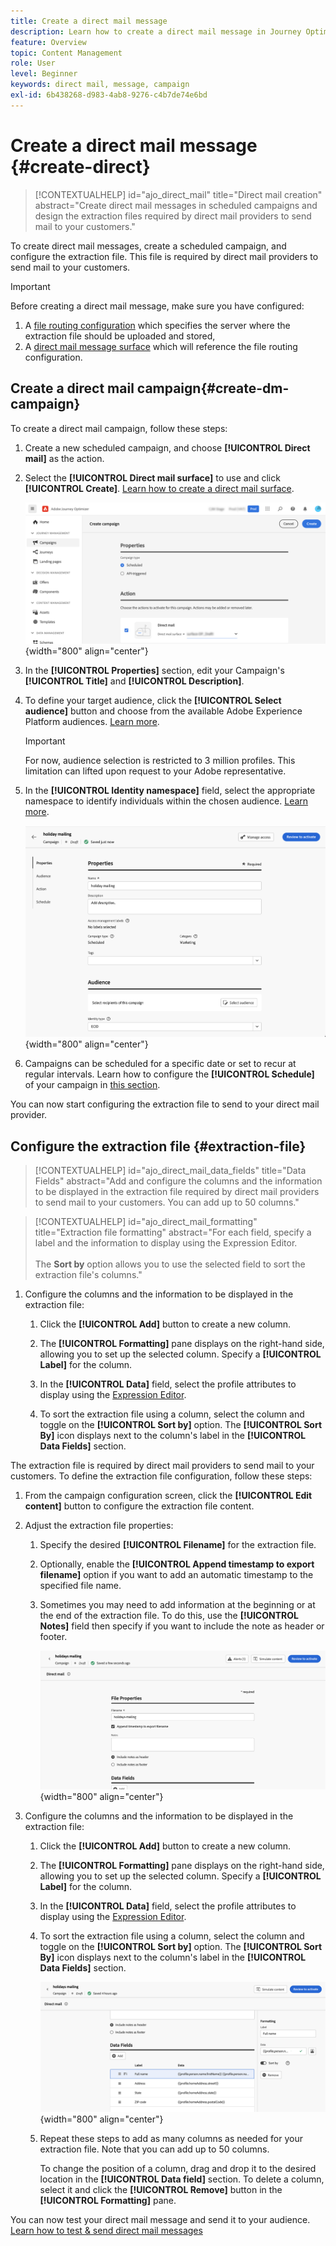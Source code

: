 ```yaml
---
title: Create a direct mail message
description: Learn how to create a direct mail message in Journey Optimizer
feature: Overview
topic: Content Management
role: User
level: Beginner
keywords: direct mail, message, campaign
exl-id: 6b438268-d983-4ab8-9276-c4b7de74e6bd
---
```

# Create a direct mail message {#create-direct}

>[!CONTEXTUALHELP]
>id="ajo_direct_mail"
>title="Direct mail creation"
>abstract="Create direct mail messages in scheduled campaigns and design the extraction files required by direct mail providers to send mail to your customers."

To create direct mail messages, create a scheduled campaign, and configure the extraction file. This file is required by direct mail providers to send mail to your customers.

>[!IMPORTANT]
>
>Before creating a direct mail message, make sure you have configured:
>
>1. A [file routing configuration](../direct-mail/direct-mail-configuration.md#file-routing-configuration) which specifies the server where the extraction file should be uploaded and stored,
>1. A [direct mail message surface](../direct-mail/direct-mail-configuration.md#direct-mail-surface) which will reference the file routing configuration.


## Create a direct mail campaign{#create-dm-campaign}

To create a direct mail campaign, follow these steps:

1. Create a new scheduled campaign, and choose **[!UICONTROL Direct mail]** as the action.

1. Select the **[!UICONTROL Direct mail surface]** to use and click **[!UICONTROL Create]**. [Learn how to create a direct mail surface](direct-mail-configuration.md#direct-mail-surface).

   ![](assets/direct-mail-campaign.png){width="800" align="center"}

1. In the **[!UICONTROL Properties]** section, edit your Campaign's **[!UICONTROL Title]** and **[!UICONTROL Description]**.

1. To define your target audience, click the **[!UICONTROL Select audience]** button and choose from the available Adobe Experience Platform audiences. [Learn more](../audience/about-audiences.md).

   >[!IMPORTANT]
   >
   >For now, audience selection is restricted to 3 million profiles. This limitation can lifted upon request to your Adobe representative.

1. In the **[!UICONTROL Identity namespace]** field, select the appropriate namespace to identify individuals within the chosen audience. [Learn more](../event/about-creating.md#select-the-namespace).

   ![](assets/direct-mail-campaign-properties.png){width="800" align="center"}

1. Campaigns can be scheduled for a specific date or set to recur at regular intervals. Learn how to configure the **[!UICONTROL Schedule]** of your campaign in [this section](../campaigns/create-campaign.md#schedule). 
    
You can now start configuring the extraction file to send to your direct mail provider.

## Configure the extraction file {#extraction-file}

>[!CONTEXTUALHELP]
>id="ajo_direct_mail_data_fields"
>title="Data Fields"
>abstract="Add and configure the columns and the information to be displayed in the extraction file required by direct mail providers to send mail to your customers. You can add up to 50 columns."

>[!CONTEXTUALHELP]
>id="ajo_direct_mail_formatting"
>title="Extraction file formatting"
>abstract="For each field, specify a label and the information to display using the Expression Editor. <br/><br/> The <b>Sort by</b> option allows you to use the selected field to sort the extraction file's columns."

1. Configure the columns and the information to be displayed in the extraction file:

   1. Click the **[!UICONTROL Add]** button to create a new column.

   1. The **[!UICONTROL Formatting]** pane displays on the right-hand side, allowing you to set up the selected column. Specify a **[!UICONTROL Label]** for the column.
   
   1. In the **[!UICONTROL Data]** field, select the profile attributes to display using the [Expression Editor](../personalization/personalization-build-expressions.md).

   1. To sort the extraction file using a column, select the column and toggle on the **[!UICONTROL Sort by]** option. The **[!UICONTROL Sort By]** icon displays next to the column's label in the **[!UICONTROL Data Fields]** section.







The extraction file is required by direct mail providers to send mail to your customers. To define the extraction file configuration, follow these steps:

1. From the campaign configuration screen, click the **[!UICONTROL Edit content]** button to configure the extraction file content.

1. Adjust the extraction file properties:

   1. Specify the desired **[!UICONTROL Filename]** for the extraction file.
   
   1. Optionally, enable the **[!UICONTROL Append timestamp to export filename]** option if you want to add an automatic timestamp to the specified file name.

   1. Sometimes you may need to add information at the beginning or at the end of the extraction file. To do this, use the **[!UICONTROL Notes]** field then specify if you want to include the note as header or footer.

      ![](assets/direct-mail-properties.png){width="800" align="center"}

1. Configure the columns and the information to be displayed in the extraction file:

   1. Click the **[!UICONTROL Add]** button to create a new column.

   1. The **[!UICONTROL Formatting]** pane displays on the right-hand side, allowing you to set up the selected column. Specify a **[!UICONTROL Label]** for the column.
   
   1. In the **[!UICONTROL Data]** field, select the profile attributes to display using the [Expression Editor](../personalization/personalization-build-expressions.md).

   1. To sort the extraction file using a column, select the column and toggle on the **[!UICONTROL Sort by]** option. The **[!UICONTROL Sort By]** icon displays next to the column's label in the **[!UICONTROL Data Fields]** section.

      ![](assets/direct-mail-content.png){width="800" align="center"}

   1. Repeat these steps to add as many columns as needed for your extraction file. Note that you can add up to 50 columns.

      To change the position of a column, drag and drop it to the desired location in the **[!UICONTROL Data field]** section. To delete a column, select it and click the **[!UICONTROL Remove]** button in the **[!UICONTROL Formatting]** pane.

You can now test your direct mail message and send it to your audience. [Learn how to test & send direct mail messages](test-send-direct-mail.md)
